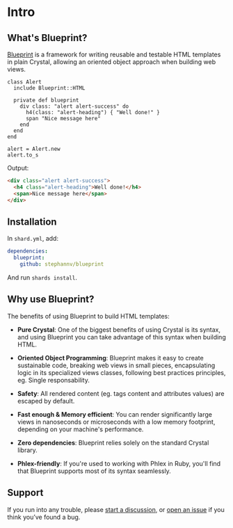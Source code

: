 # Intro

## What's Blueprint?
[Blueprint](https://github.com/stephannv/blueprint) is a framework for writing reusable and testable HTML templates in
plain Crystal, allowing an oriented object approach when building web views.

```crystal
class Alert
  include Blueprint::HTML

  private def blueprint
    div class: "alert alert-success" do
      h4(class: "alert-heading") { "Well done!" }
      span "Nice message here"
    end
  end
end

alert = Alert.new
alert.to_s
```

Output:

```html
<div class="alert alert-success">
  <h4 class="alert-heading">Well done!</h4>
  <span>Nice message here</span>
</div>
```

## Installation
In `shard.yml`, add:

```yaml
dependencies:
  blueprint:
    github: stephannv/blueprint
```

And run `shards install`.

## Why use Blueprint?

The benefits of using Blueprint to build HTML templates:

* **Pure Crystal**: One of the biggest benefits of using Crystal is its syntax,
and using Blueprint you can take advantage of this syntax when building HTML.

* **Oriented Object Programming**: Blueprint makes it easy to create
sustainable code, breaking web views in small pieces, encapsulating logic in
its specialized views classes, following best practices principles, eg.
Single responsability.

* **Safety**: All rendered content (eg. tags content and attributes
values) are escaped by default.

* **Fast enough & Memory efficient**: You can render significantly large views in nanoseconds or
microseconds with a low memory footprint, depending on your machine's performance.

* **Zero dependencies**: Blueprint relies solely on the standard Crystal library.

* **Phlex-friendly**: If you're used to working with Phlex in Ruby, you'll find
that Blueprint supports most of its syntax seamlessly.


## Support

If you run into any trouble, please [start a discussion](https://github.com/stephannv/blueprint/discussions), or [open an issue](https://github.com/stephannv/blueprint/issues)
if you  think you’ve found a bug.
